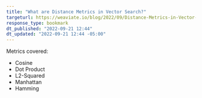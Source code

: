 ```yaml
---
title: "What are Distance Metrics in Vector Search?"
targeturl: https://weaviate.io/blog/2022/09/Distance-Metrics-in-Vector-Search.html
response_type: bookmark
dt_published: "2022-09-21 12:44"
dt_updated: "2022-09-21 12:44 -05:00"
---
```


Metrics covered: 

- Cosine
- Dot Product
- L2-Squared
- Manhattan
- Hamming
